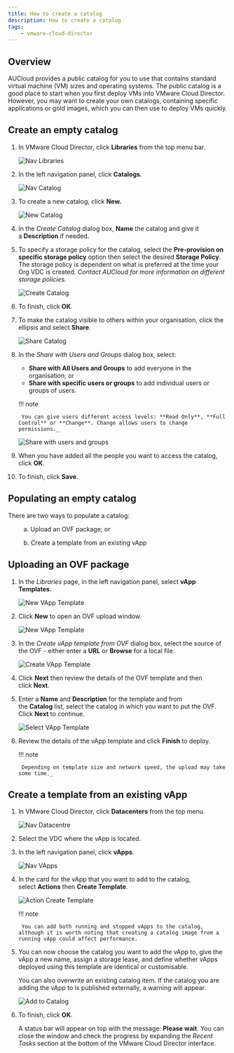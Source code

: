 ```yaml
---
title: How to create a catalog
description: How to create a catalog
tags:
    - vmware-cloud-director
---
```


## Overview

AUCloud provides a public catalog for you to use that contains standard virtual machine (VM) sizes and operating systems. The public catalog is a good place to start when you first deploy VMs into VMware Cloud Director. However, you may want to create your own catalogs, containing specific applications or gold images, which you can then use to deploy VMs quickly.

## Create an empty catalog

1. In VMware Cloud Director, click **Libraries** from the top menu bar.

    ![Nav Libraries](./assets/nav_libraries.png )

1. In the left navigation panel, click **Catalogs**.

    ![Nav Catalog](./assets/nav_catalog.png)  

1. To create a new catalog, click **New.**

    ![New Catalog](./assets/new_catalog.png)

1. In the _Create Catalog_ dialog box, **Name** the catalog and give it a **Description** if needed.

1. To specify a storage policy for the catalog, select the **Pre-provision on specific storage policy** option then select the desired **Storage Policy**. The storage policy is dependent on what is preferred at the time your Org VDC is created. _Contact AUCloud for more information on different storage policies._

    ![Create Catalog](./assets/create_catalog.png)

1. To finish, click **OK**.

1. To make the catalog visible to others within your organisation, click the ellipsis and select **Share**.

    ![Share Catalog](./assets/share_catalog.png)  

1. In the _Share with Users and Groups_ dialog box, select:

    - **Share with All Users and Groups** to add everyone in the organisation; or
    - **Share with specific users or groups** to add individual users or groups of users.

    !!! note

        You can give users different access levels: **Read Only**, **Full Control** or **Change**. Change allows users to change permissions._

    ![Share with users and groups](./assets/share_with_users_and_groups.png)

1. When you have added all the people you want to access the catalog, click **OK**.

1. To finish, click **Save**.

## Populating an empty catalog

There are two ways to populate a catalog:

         a. Upload an OVF package; or

         b. Create a template from an existing vApp

## Uploading an OVF package

1. In the _Libraries_ page, in the left navigation panel, select **vApp Templates**.

    ![New VApp Template](./assets/nav_vapp_templates.png)  

1. Click **New** to open an OVF upload window.

    ![New VApp Template](./assets/new_vapp_template.png)

1. In the _Create vApp template from OVF_ dialog box, select the source of the OVF - either enter a **URL** or **Browse** for a local file.

    ![Create VApp Template](./assets/create_vapp_template.png)  

1. Click **Next** then review the details of the OVF template and then click **Next**.

1. Enter a **Name** and **Description** for the template and from the **Catalog** list, select the catalog in which you want to put the OVF. Click **Next** to continue.

    ![Select VApp Template](./assets/select_vapp_template_name.png)

1. Review the details of the vApp template and click **Finish** to deploy.

    !!! note

        Depending on template size and network speed, the upload may take some time._

## Create a template from an existing vApp

1. In VMware Cloud Director, click **Datacenters** from the top menu.

    ![Nav Datacentre](./assets/nav_datacentre.png)  

1. Select the VDC where the vApp is located.

1. In the left navigation panel, click **vApps**.

    ![Nav VApps](./assets/nav_vapps.png)  

1. In the card for the vApp that you want to add to the catalog, select **Actions** then **Create Template**.

    ![Action Create Template](./assets/action_create_template.png)

    !!! note

        You can add both running and stopped vApps to the catalog, although it is worth noting that creating a catalog image from a running vApp could affect performance.

1. You can now choose the catalog you want to add the vApp to, give the vApp a new name, assign a storage lease, and define whether vApps deployed using this template are identical or customisable.

    You can also overwrite an existing catalog item. If the catalog you are adding the vApp to is published externally, a warning will appear.

    ![Add to Catalog](./assets/add_to_catalog.png)

1. To finish, click **OK**.

    A status bar will appear on top with the message: **Please wait**. You can close the window and check the progress by expanding the _Recent Tasks_ section at the bottom of the VMware Cloud Director interface.